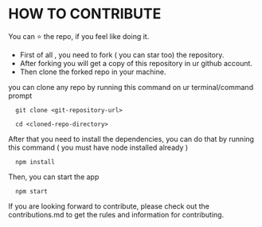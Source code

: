 
# HOW TO CONTRIBUTE

You can ⭐️ the repo, if you feel like doing it.

- First of all , you need to fork ( you can star too) the repository.
- After forking you will get a copy of this repository in ur github account.
- Then clone the forked repo in your machine. 

you can clone any repo by running this command on ur terminal/command prompt


```http
  git clone <git-repository-url>
```

```http
  cd <cloned-repo-directory>
```

After that you need to install the dependencies, you can do that by running this command
( you must have node installed already )

```http
  npm install
```

Then, you can start the app

```http
  npm start
```

If you are looking forward to contribute, please check out the contributions.md to get the rules and information for contributing.
